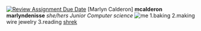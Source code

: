 [![Review Assignment Due Date](https://classroom.github.com/assets/deadline-readme-button-22041afd0340ce965d47ae6ef1cefeee28c7c493a6346c4f15d667ab976d596c.svg)](https://classroom.github.com/a/BpXStGJy)
[Marlyn Calderon] 
**mcalderon**
**marlyndenisse**
*she/hers*
*Junior*
*Computer science*
![me](cat.gif)
1.baking
2.making wire jewelry
3.reading
[shrek](https://www.dreamworks.com/movies/shrek)

